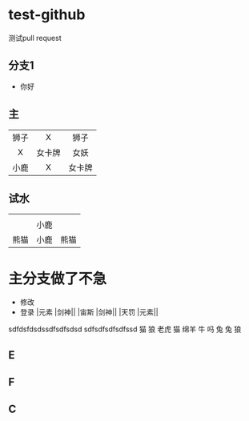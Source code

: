# test-github
测试pull request

## 分支1

- 你好

## 主
||||
|:---:|:---:|:---:|
|狮子|X|狮子|
|X|女卡牌|女妖|
|小鹿|X|女卡牌|



## 试水

||||
|:---:|:---:|:---:|
| |||
| |小鹿||
|熊猫|小鹿|熊猫|

# 主分支做了不急


- 修改
- 登录
|元素 |剑神||
|宙斯 |剑神||
|天罚 |元素||

sdfdsfdsdssdfsdfsdsd
sdfsdfsdfsdfssd
猫 狼
老虎  猫 绵羊
牛 吗 兔
兔 狼


## E
## F



## C
